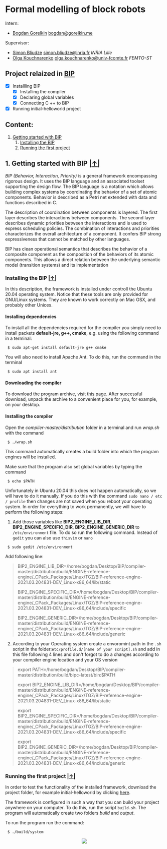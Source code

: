 # Formal modelling of block robots #

Intern:
  * [Bogdan Gorelkin](https://b.gorelkin.me)  <bogdan@gorelkin.me>

Supervisor:
  * [Simon Bliudze](https://pro.univ-lille.fr/en/simon-bliudze/) <simon.bliudze@inria.fr> _INRIA Lille_
  * [Olga Kouchnarenko](https://members.femto-st.fr/Olga-Kouchnarenko/en) <olga.kouchnarenko@univ-fcomte.fr> _FEMTO-ST_  

Project relaized in [BIP](https://www-verimag.imag.fr/Rigorous-Design-of-Component-Based.html)
---
- [x] Installling BIP
  - [x] Installing the compiler
  - [x] Declaring global variables
  - [x] Connecting C ++ to BIP
- [x] Running initial-helloworld project

<a name="menu"></a>
##  Content:
1. [Getting started with BIP](#1)
   1. [Installing the BIP](#1_1) </br>
   2. [Running the first project](#1_2) 

##  1. Getting started with BIP<a name="1"></a>  [|↑|](#menu)
_BIP (Behavior, Interaction, Priority)_ is a general framework encompassing rigorous design. It uses the BIP language and an associated toolset supporting the design flow. The BIP language is a notation which allows building complex systems by coordinating the behavior of a set of atomic components. Behavior is described as a Petri net extended with data and functions described in C.

The description of coordination between components is layered. The first layer describes the interactions between components. The second layer describes dynamic priorities between the interactions and is used to express scheduling policies. The combination of interactions and priorities characterizes the overall architecture of a component. It confers BIP strong expressiveness that cannot be matched by other languages.

BIP has clean operational semantics that describes the behavior of a composite component as the composition of the behaviors of its atomic components. This allows a direct relation between the underlying semantic model (transition systems) and its implementation
### Installing the BIP<a name="1_1"></a>  [|↑|](#menu)
In this description, the framework is installed under controll the Ubuntu 20.04 operating system. Notice that these tools are only provided for GNU/Linux systems. They are known to work correctly on Mac OSX, and probably other Unices. 

#### Installing dependencies
To install all the dependencies required for the compiler you simply need to install packets **default-jre, g++, cmake**, e.g. using the following command in a terminal:
```       
 $ sudo apt-get install default-jre g++ cmake
```
You will also need to install Apache Ant. To do this, run the command in the terminal
```
 $ sudo apt install ant
```   
#### Downloading the compiler
To download the program archive, visit [this page](https://gricad-gitlab.univ-grenoble-alpes.fr/verimag/bip/compiler). After successful download, unpack the archive to a convenient place for you, for example, on your desktop.

#### Installing the compiler

Open the _compiler-master/distribution_ folder in a terminal and run _wrap.sh_ with the command 
```
 $ ./wrap.sh
```
This command automatically creates a build folder into which the program engines will be installed.

Make sure that the program also set global variables by typing the command
```
 $ echo $PATH
```
Unfortunately in Ubuntu 20.04 this does not happen automatically, so we will have to do it manually. If you do this with the command
`sudo nano / etc / profile` then changes are not saved when you reboot your operating system. In order for everything to work permanently, we will have to perform the following steps:

1. Add those variables like **BIP2_ENGINE_LIB_DIR**, **BIP2_ENGINE_SPECIFIC_DIR**, **BIP2_ENGINE_GENERIC_DIR** to `/etc/environment` file. To do so run the following command. Instead of `gedit` you can also use `thisvim` or `nano`
```
 $ sudo gedit /etc/environment
```
Add following line:

>BIP2_ENGINE_LIB_DIR=/home/bogdan/Desktop/BIP/compiler-master/distribution/build/ENGINE-reference-engine/_CPack_Packages/Linux/TGZ/BIP-reference-engine-2021.03.204831-DEV_Linux-x86_64/lib/static
>
>BIP2_ENGINE_SPECIFIC_DIR=/home/bogdan/Desktop/BIP/compiler-master/distribution/build/ENGINE-reference-engine/_CPack_Packages/Linux/TGZ/BIP-reference-engine-2021.03.204831-DEV_Linux-x86_64/include/specific
>
>BIP2_ENGINE_GENERIC_DIR=/home/bogdan/Desktop/BIP/compiler-master/distribution/build/ENGINE-reference-engine/_CPack_Packages/Linux/TGZ/BIP-reference-engine-2021.03.204831-DEV_Linux-x86_64/include/generic

2. According to your Operating system create a envoromint path in the `.sh` script in the folder:`etc/profile.d/[name of your script].sh`
and add in this file following 4 lines and don't forgot to do a changes according to your compiler engine location and your OS version
>export PATH=/home/bogdan/Desktop/BIP/compiler-master/distribution/build/bipc-latest/bin:$PATH
>
>export BIP2_ENGINE_LIB_DIR=/home/bogdan/Desktop/BIP/compiler-master/distribution/build/ENGINE-reference-engine/_CPack_Packages/Linux/TGZ/BIP-reference-engine-2021.03.204831-DEV_Linux-x86_64/lib/static
>
>export BIP2_ENGINE_SPECIFIC_DIR=/home/bogdan/Desktop/BIP/compiler-master/distribution/build/ENGINE-reference-engine/_CPack_Packages/Linux/TGZ/BIP-reference-engine-2021.03.204831-DEV_Linux-x86_64/include/specific
>
>export BIP2_ENGINE_GENERIC_DIR=/home/bogdan/Desktop/BIP/compiler-master/distribution/build/ENGINE-reference-engine/_CPack_Packages/Linux/TGZ/BIP-reference-engine-2021.03.204831-DEV_Linux-x86_64/include/generic

### Running the first project<a name="1_2"></a>  [|↑|](#menu)

In order to test the functionality of the installed framework, download the project folder, for example initial-helloworld by clicking [here](https://www-verimag.imag.fr/TOOLS/DCS/bip/doc/latest/examples/).

The framework is configured in such a way that you can build your project anywhere on your computer. To do this, run the script `build.sh`. 
The program will automatically create two folders _build_ and _output_.

To run the program run the command:
```
 $ ./build/system
```
<div align="center">
<img src="https://user-images.githubusercontent.com/74824667/113238790-bfcddc80-92a9-11eb-972a-7dd6cc7446f1.png"></br>
</div>
